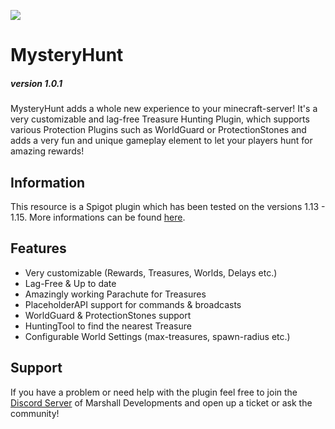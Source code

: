 ![](https://i.imgur.com/afCUQs4.png)
# MysteryHunt
##### version 1.0.1
MysteryHunt adds a whole new experience to your minecraft-server! It's a very customizable and lag-free Treasure Hunting Plugin, which supports various Protection Plugins such as WorldGuard or ProtectionStones and adds a very fun and unique gameplay element to let your players hunt for amazing rewards!

## Information
This resource is a Spigot plugin which has been tested on the versions 1.13 - 1.15. More informations can be found [here](https://i.imgur.com/afCUQs4.png).

## Features
* Very customizable (Rewards, Treasures, Worlds, Delays etc.)
* Lag-Free & Up to date
* Amazingly working Parachute for Treasures
* PlaceholderAPI support for commands & broadcasts
* WorldGuard & ProtectionStones support
* HuntingTool to find the nearest Treasure
* Configurable World Settings (max-treasures, spawn-radius etc.)

## Support
If you have a problem or need help with the plugin feel free to join the [Discord Server](https://discord.gg/2xxQ8b2) of Marshall Developments and open up a ticket or ask the community!
